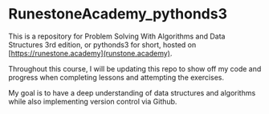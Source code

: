 # RunestoneAcademy_pythonds3

This is a repository for Problem Solving With Algorithms and Data Structures 3rd edition, or pythonds3 for short, hosted on [https://runestone.academy](runstone.academy).

Throughout this course, I will be updating this repo to show off my code and progress when completing lessons and attempting the exercises.

My goal is to have a deep understanding of data structures and algorithms while also implementing version control via Github.
